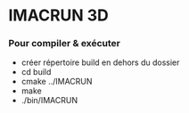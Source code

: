 # IMACRUN 3D 

### Pour compiler & exécuter
- créer répertoire build en dehors du dossier 
- cd build 
- cmake ../IMACRUN
- make 
- ./bin/IMACRUN

